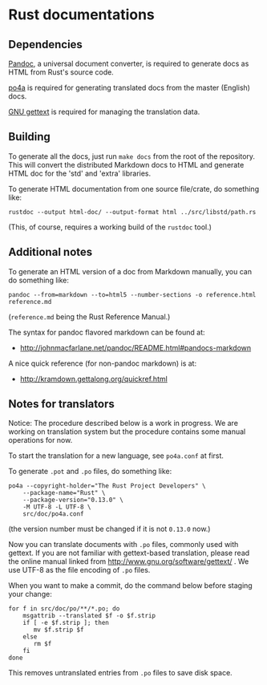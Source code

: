 # Rust documentations

## Dependencies

[Pandoc](http://johnmacfarlane.net/pandoc/installing.html), a universal
document converter, is required to generate docs as HTML from Rust's
source code.

[po4a](http://po4a.alioth.debian.org/) is required for generating translated
docs from the master (English) docs.

[GNU gettext](http://www.gnu.org/software/gettext/) is required for managing
the translation data.

## Building

To generate all the docs, just run `make docs` from the root of the repository.
This will convert the distributed Markdown docs to HTML and generate HTML doc
for the 'std' and 'extra' libraries.

To generate HTML documentation from one source file/crate, do something like:

~~~~
rustdoc --output html-doc/ --output-format html ../src/libstd/path.rs
~~~~

(This, of course, requires a working build of the `rustdoc` tool.)

## Additional notes

To generate an HTML version of a doc from Markdown manually, you can do
something like:

~~~~
pandoc --from=markdown --to=html5 --number-sections -o reference.html reference.md
~~~~

(`reference.md` being the Rust Reference Manual.)

The syntax for pandoc flavored markdown can be found at:

- http://johnmacfarlane.net/pandoc/README.html#pandocs-markdown

A nice quick reference (for non-pandoc markdown) is at:

- http://kramdown.gettalong.org/quickref.html

## Notes for translators

Notice: The procedure described below is a work in progress. We are working on
translation system but the procedure contains some manual operations for now.

To start the translation for a new language, see `po4a.conf` at first.

To generate `.pot` and `.po` files, do something like:

~~~~
po4a --copyright-holder="The Rust Project Developers" \
    --package-name="Rust" \
    --package-version="0.13.0" \
    -M UTF-8 -L UTF-8 \
    src/doc/po4a.conf
~~~~

(the version number must be changed if it is not `0.13.0` now.)

Now you can translate documents with `.po` files, commonly used with gettext. If
you are not familiar with gettext-based translation, please read the online
manual linked from http://www.gnu.org/software/gettext/ . We use UTF-8 as the
file encoding of `.po` files.

When you want to make a commit, do the command below before staging your
change:

~~~~
for f in src/doc/po/**/*.po; do
    msgattrib --translated $f -o $f.strip
    if [ -e $f.strip ]; then
       mv $f.strip $f
    else
       rm $f
    fi
done
~~~~

This removes untranslated entries from `.po` files to save disk space.
